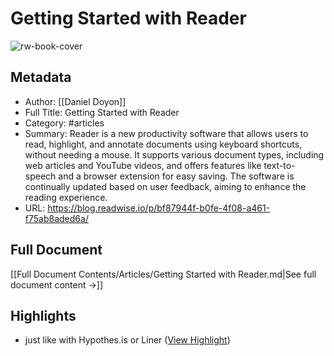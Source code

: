 # Getting Started with Reader

![rw-book-cover](https://s3.amazonaws.com/readwiseio/2022/08/i-give-you-reader-1.png)

## Metadata
- Author: [[Daniel Doyon]]
- Full Title: Getting Started with Reader
- Category: #articles
- Summary: Reader is a new productivity software that allows users to read, highlight, and annotate documents using keyboard shortcuts, without needing a mouse. It supports various document types, including web articles and YouTube videos, and offers features like text-to-speech and a browser extension for easy saving. The software is continually updated based on user feedback, aiming to enhance the reading experience.
- URL: https://blog.readwise.io/p/bf87944f-b0fe-4f08-a461-f75ab8aded6a/

## Full Document
[[Full Document Contents/Articles/Getting Started with Reader.md|See full document content →]]

## Highlights
- just like with Hypothes.is or Liner ([View Highlight](https://read.readwise.io/read/01jr26df5nqxm4xarwkdvmt9ej))
